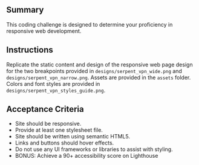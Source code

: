 Summary
---
This coding challenge is designed to determine your proficiency in responsive web development.

Instructions
---
Replicate the static content and design of the responsive web page design for the two breakpoints provided in `designs/serpent_vpn_wide.png` and `designs/serpent_vpn_narrow.png`. Assets are provided in the `assets` folder. Colors and font styles are provided in `designs/serpent_vpn_styles_guide.png`.

Acceptance Criteria
---
* Site should be responsive.
* Provide at least one stylesheet file.
* Site should be written using semantic HTML5.
* Links and buttons should hover effects.
* Do not use any UI frameworks or libraries to assist with styling.
* BONUS: Achieve a 90+ accessibility score on Lighthouse